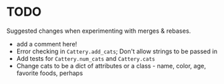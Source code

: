 # TODO

Suggested changes when experimenting with merges & rebases.


* add a comment here!
* Error checking in `Cattery.add_cats`; Don't allow strings to be passed in
* Add tests for `Cattery.num_cats` and `Cattery.cats`
* Change cats to be a dict of attributes or a class - name, color, age, favorite foods, perhaps